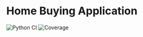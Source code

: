 # Home Buying Application

![Python CI](https://github.com/your-username/first-home-london/actions/workflows/python-ci.yml/badge.svg)
![Coverage](https://codecov.io/gh/your-username/first-home-london/branch/main/graph/badge.svg)